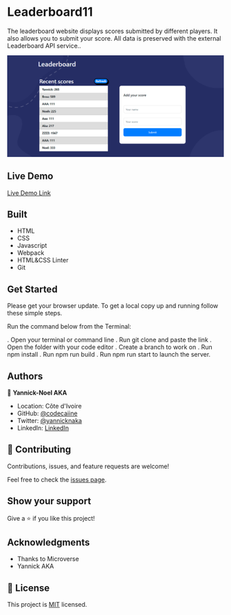 # Leaderboard11

The leaderboard website displays scores submitted by different players. It also allows you to submit your score. All data is preserved with the external Leaderboard API service..

![screenshot](./src/img/demo-v.PNG)

 

## Live Demo

[Live Demo Link](https://codecaiine.github.io/leaderboard-project/)
 
## Built 
- HTML
- CSS
- Javascript
- Webpack 
- HTML&CSS Linter
- Git

## Get Started

Please get your browser update.
To get a local copy up and running follow these simple steps.

Run the command below from the Terminal:

.  Open your terminal or command line
.  Run git clone and paste the link
.  Open the folder with your code editor
.  Create a branch to work on
.  Run npm install
.  Run npm run build
.  Run npm run start to launch the server.


## Authors

👤 **Yannick-Noel AKA**

- Location: Côte d'Ivoire
- GitHub: [@codecaiine](https://github.com/codecaiine)
- Twitter: [@yannicknaka](https://twitter.com/yannicknaka)
- LinkedIn: [LinkedIn](https://www.linkedin.com/in/yannick-no%C3%ABl-aka/)


## 🤝 Contributing

Contributions, issues, and feature requests are welcome!

Feel free to check the [issues page](https://github.com/codecaiine/leaderboard-project/issues).

## Show your support

Give a ⭐️ if you like this project!

## Acknowledgments

- Thanks to Microverse
- Yannick AKA

## 📝 License

This project is [MIT](./MIT.md) licensed.
